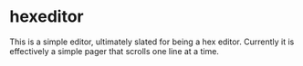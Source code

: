 # hexeditor

This is a simple editor, ultimately slated for being a hex editor.  Currently it
is effectively a simple pager that scrolls one line at a time.
